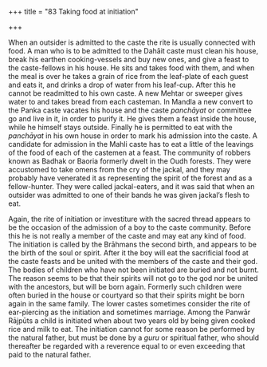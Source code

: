 +++
title = "83 Taking food at initiation"

+++

When an outsider is admitted to the caste the rite is usually connected with food. A man who is to be admitted to the Dahāit caste must clean his house, break his earthen cooking-vessels and buy new ones, and give a feast to the caste-fellows in his house. He sits and takes food with them, and when the meal is over he takes a grain of rice from the leaf-plate of each guest and eats it, and drinks a drop of water from his leaf-cup. After this he cannot be readmitted to his own caste. A new Mehtar or sweeper gives water to and takes bread from each casteman. In Mandla a new convert to the Panka caste vacates his house and the caste *panchāyat* or committee go and live in it, in order to purify it. He gives them a feast inside the house, while he himself stays outside. Finally he is permitted to eat with the *panchāyat* in his own house in order to mark his admission into the caste. A candidate for admission in the Mahli caste has to eat a little of the leavings of the food of each of the castemen at a feast. The community of robbers known as Badhak or Baoria formerly dwelt in the Oudh forests. They were accustomed to take omens from the cry of the jackal, and they may probably have venerated it as representing the spirit of the forest and as a fellow-hunter. They were called jackal-eaters, and it was said that when an outsider was admitted to one of their bands he was given jackal’s flesh to eat. 

Again, the rite of initiation or investiture with the sacred thread appears to be the occasion of the admission of a boy to the caste community. Before this he is not really a member of the caste and may eat any kind of food. The initiation is called by the Brāhmans the second birth, and appears to be the birth of the soul or spirit. After it the boy will eat the sacrificial food at the caste feasts and be united with the members of the caste and their god. The bodies of children who have not been initiated are buried and not burnt. The reason seems to be that their spirits will not go to the god nor be united with the ancestors, but will be born again. Formerly such children were often buried in the house or courtyard so that their spirits might be born again in the same family. The lower castes sometimes consider the rite of ear-piercing as the initiation and sometimes marriage. Among the Panwār Rājpūts a child is initiated when about two years old by being given cooked rice and milk to eat. The initiation cannot for some reason be performed by the natural father, but must be done by a *guru* or spiritual father, who should thereafter be regarded with a reverence equal to or even exceeding that paid to the natural father. 



